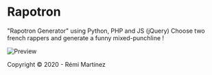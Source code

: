 # Rapotron

"Rapotron Generator" using Python, PHP and JS (jQuery)
Choose two french rappers and generate a funny mixed-punchline !

![Preview](https://i.imgur.com/cLyPZ72.png)

Copyright © 2020 - Rémi Martinez
